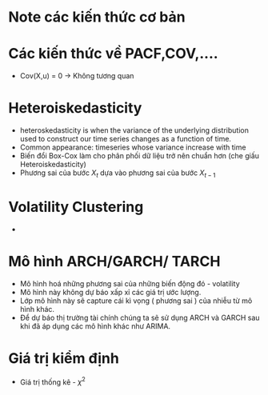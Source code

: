 # Note các kiến thức cơ bản


# Các kiến thức về PACF,COV,....
- Cov(X,u) = 0 -> Không tương quan

# Heteroiskedasticity
- heteroskedasticity is when the variance of the underlying distribution used to construct our time series changes as a function of time.
- Common appearance: timeseries whose variance increase with time
- Biến đổi Box-Cox làm cho phân phối dữ liệu trở nên chuẩn hơn (che giấu Heteroiskedasticity)
- Phương sai của bước $X_t$ dựa vào phương sai của bước $X_{t-1}$

# Volatility Clustering
- 

# Mô hình ARCH/GARCH/ TARCH 
- Mô hình hoá những phương sai của những biến động đó - volatility
- Mô hình này không dự báo xấp xỉ các giá trị ước lượng.
- Lớp mô hình này sẽ  capture cái kì vọng ( phương sai ) của nhiễu từ mô hình khác.
- Để dự báo thị trường tài chính chúng ta sẽ sử dụng ARCH và GARCH sau khi đã áp dụng các mô hình khác như ARIMA.

# Giá trị kiểm định 
- Giá trị thống kê - $\chi^2$

